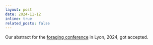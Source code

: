 ```yaml
---
layout: post
date: 2024-11-12
inline: true
related_posts: false
---
```


Our abstract for the <a href="https://sites.google.com/view/foragingconference/home">foraging conference</a> in Lyon, 2024, got accepted.